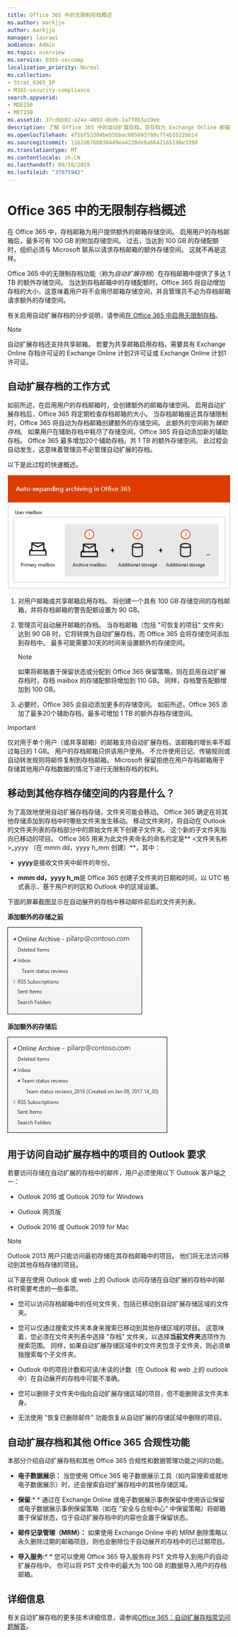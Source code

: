 ```yaml
---
title: Office 365 中的无限制存档概述
ms.author: markjjo
author: markjjo
manager: laurawi
audience: Admin
ms.topic: overview
ms.service: O365-seccomp
localization_priority: Normal
ms.collection:
- Strat_O365_IP
- M365-security-compliance
search.appverid:
- MOE150
- MET150
ms.assetid: 37cdbb02-a24a-4093-8bdb-2a7f0b3a19ee
description: 了解 Office 365 中的自动扩展存档，该存档为 Exchange Online 邮箱提供无限制的存档存储。
ms.openlocfilehash: 475bf53304be55bbac085693788cff4b5522bb14
ms.sourcegitcommit: 1162d676b036449ea4220de8a6642165190e3398
ms.translationtype: MT
ms.contentlocale: zh-CN
ms.lasthandoff: 09/20/2019
ms.locfileid: "37075942"
---
```

# <a name="overview-of-unlimited-archiving-in-office-365"></a>Office 365 中的无限制存档概述

在 Office 365 中，存档邮箱为用户提供额外的邮箱存储空间。 启用用户的存档邮箱后，最多可有 100 GB 的附加存储空间。 过去，当达到 100 GB 的存储配额时，组织必须与 Microsoft 联系以请求存档邮箱的额外存储空间。 这就不再是这样。

Office 365 中的无限制存档功能（称为*自动扩展存档*）在存档邮箱中提供了多达 1 TB 的额外存储空间。 当达到存档邮箱中的存储配额时，Office 365 将自动增加存档的大小，这意味着用户将不会用尽邮箱存储空间，并且管理员不必为存档邮箱请求额外的存储空间。
  
有关启用自动扩展存档的分步说明，请参阅[在 Office 365 中启用无限制存档](enable-unlimited-archiving.md)。
  
> [!NOTE]
> 自动扩展存档还支持共享邮箱。 若要为共享邮箱启用存档，需要具有 Exchange Online 存档许可证的 Exchange Online 计划2许可证或 Exchange Online 计划1许可证。 
  
## <a name="how-auto-expanding-archiving-works"></a>自动扩展存档的工作方式

如前所述，在启用用户的存档邮箱时，会创建额外的邮箱存储空间。 启用自动扩展存档后，Office 365 将定期检查存档邮箱的大小。 当存档邮箱接近其存储限制时，Office 365 将自动为存档邮箱创建额外的存储空间。 此额外的空间称为*辅助存档*。 如果用户在辅助存档中耗尽了存储空间，Office 365 将自动添加新的辅助存档。 Office 365 最多增加20个辅助存档，共 1 TB 的额外存储空间。 此过程会自动发生，这意味着管理员不必管理自动扩展的存档。 
  
以下是此过程的快速概述。
  
![自动扩展存档过程概述](media/74355385-d990-44fe-8a87-6c3639d1f63f.png)
  
1. 对用户邮箱或共享邮箱启用存档。 将创建一个具有 100 GB 存储空间的存档邮箱，并将存档邮箱的警告配额设置为 90 GB。
    
2. 管理员可自动展开邮箱的存档。 当存档邮箱（包括 "可恢复的项目" 文件夹）达到 90 GB 时，它将转换为自动扩展存档，而 Office 365 会将存储空间添加到存档中。 最多可能需要30天的时间来设置额外的存储空间。

   > [!NOTE]
   > 如果将邮箱置于保留状态或分配到 Office 365 保留策略，则在启用自动扩展存档时，存档 maibox 的存储配额将增加到 110 GB。 同样，存档警告配额增加到 100 GB。
    
3. 必要时，Office 365 会自动添加更多的存储空间。 如前所述，Office 365 添加了最多20个辅助存档，最多可增加 1 TB 的额外存档存储空间。
  
> [!IMPORTANT]
> 仅对用于单个用户（或共享邮箱）的邮箱支持自动扩展存档，该邮箱的增长率不超过每日的 1 GB。 用户的存档邮箱只供该用户使用。 不允许使用日记、传输规则或自动转发规则将邮件复制到存档邮箱。 Microsoft 保留拒绝在用户存档邮箱用于存储其他用户存档数据的情况下进行无限制存档的权利。

## <a name="what-gets-moved-to-the-additional-archive-storage-space"></a>移动到其他存档存储空间的内容是什么？

为了高效地使用自动扩展存档存储，文件夹可能会移动。 Office 365 确定在将其他存储添加到存档中时哪些文件夹发生移动。 移动文件夹时，将自动在 Outlook 的文件夹列表的存档部分中的原始文件夹下创建子文件夹。 这个新的子文件夹指向已移动的项目。 Office 365 用来为此文件夹命名的命名约定是** \<文件夹名称\>_yyyy （在 mmm dd，yyyy h_mm 创建）**，其中： 
  
- **yyyy**是接收文件夹中邮件的年份。 
    
- **mmm dd，yyyy h_m**是 Office 365 创建子文件夹的日期和时间，以 UTC 格式表示，基于用户的时区和 Outlook 中的区域设置。 
    
下面的屏幕截图显示在自动展开的存档中移动邮件前后的文件夹列表。
  
 **添加额外的存储之前**
  
![预配自动扩展存档之前的存档邮箱的文件夹列表](media/5d6d6420-e562-4912-aaab-1c111762b3f6.png)
  
 **添加额外的存储后**
  
![预配自动扩展存档后存档邮箱的文件夹列表](media/c03c5f51-23fa-4fc2-b887-7e7e5cce30da.png)
  
## <a name="outlook-requirements-for-accessing-items-in-an-auto-expanded-archive"></a>用于访问自动扩展存档中的项目的 Outlook 要求

若要访问存储在自动扩展的存档中的邮件，用户必须使用以下 Outlook 客户端之一：
  
- Outlook 2016 或 Outlook 2019 for Windows
    
- Outlook 网页版 
    
- Outlook 2016 或 Outlook 2019 for Mac 
    
> [!NOTE]
> Outlook 2013 用户只能访问最初存储在其存档邮箱中的项目。 他们将无法访问移动到其他存档存储的项目。 
  
以下是在使用 Outlook 或 web 上的 Outlook 访问存储在自动扩展的存档中的邮件时需要考虑的一些事项。
  
- 您可以访问存档邮箱中的任何文件夹，包括已移动到自动扩展存储区域的文件夹。
    
- 您可以仅通过搜索文件夹本身来搜索已移动到其他存储区域的项目。 这意味着，您必须在文件夹列表中选择 "存档" 文件夹，以选择**当前文件夹**选项作为搜索范围。 同样，如果自动扩展存储区域中的文件夹包含子文件夹，则必须单独搜索每个子文件夹。 
    
- Outlook 中的项目计数和可读/未读的计数（在 Outlook 和 web 上的 outlook 中）在自动展开的存档中可能不准确。
    
- 您可以删除子文件夹中指向自动扩展存储区域的项目，但不能删除该文件夹本身。
    
- 无法使用 "恢复已删除邮件" 功能恢复从自动扩展的存储区域中删除的项目。
  
## <a name="auto-expanding-archiving-and-other-office-365-compliance-features"></a>自动扩展存档和其他 Office 365 合规性功能

本部分介绍自动扩展存档和其他 Office 365 合规性和数据管理功能之间的功能。
  
- **电子数据展示：** 当您使用 Office 365 电子数据展示工具（如内容搜索或就地电子数据展示）时，还会搜索自动扩展存档中的其他存储区域。
    
- **保留**:* * 通过在 Exchange Online 或电子数据展示事例保留中使用诉讼保留或电子数据展示事例保留策略（如在 "安全与合规中心" 中保留策略）将邮箱置于保留状态，位于自动扩展存档中的内容也会置于保留状态。
    
- **邮件记录管理（MRM）：** 如果使用 Exchange Online 中的 MRM 删除策略以永久删除过期的邮箱项目，则也会删除位于自动展开的存档中的已过期项目。
    
- **导入服务**:* * 您可以使用 Office 365 导入服务将 PST 文件导入到用户的自动扩展存档中。 你可以将 PST 文件中的最大为 100 GB 的数据导入用户的存档邮箱。 

## <a name="more-information"></a>详细信息

有关自动扩展存档的更多技术详细信息，请参阅[Office 365：自动扩展存档常见问题解答](https://blogs.technet.microsoft.com/exchange/2018/04/09/office-365-auto-expanding-archives-faq/)。
